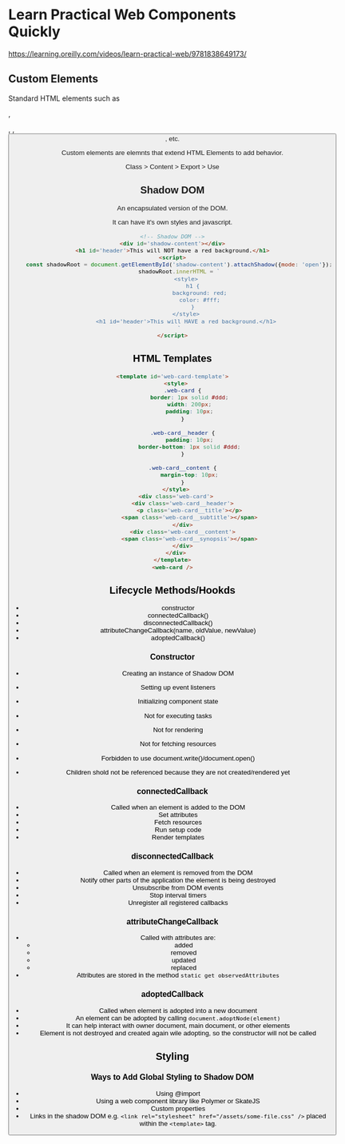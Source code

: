 # Learn Practical Web Components Quickly

https://learning.oreilly.com/videos/learn-practical-web/9781838649173/

## Custom Elements

Standard HTML elements such as <div>, <p>, <a>, <button>, etc.

Custom elements are elemnts that extend HTML Elements to add behavior.

Class > Content > Export > Use

## Shadow DOM

An encapsulated version of the DOM.

It can have it's own styles and javascript.

```html
<!-- Shadow DOM -->
<div id='shadow-content'></div>
<h1 id='header'>This will NOT have a red background.</h1>
<script>
    const shadowRoot = document.getElementById('shadow-content').attachShadow({mode: 'open'});
    shadowRoot.innerHTML = `
        <style>
            h1 {
                background: red;
                color: #fff;
            }
        </style>
        <h1 id='header'>This will HAVE a red background.</h1>
    `
</script>
```


## HTML Templates

```html
<template id='web-card-template'>
  <style>
      .web-card {
          border: 1px solid #ddd;
          width: 200px;
          padding: 10px;
      }

      .web-card__header {
          padding: 10px;
          border-bottom: 1px solid #ddd;
      }

      .web-card__content {
          margin-top: 10px;
      }
  </style>
  <div class='web-card'>
      <div class='web-card__header'>
          <p class='web-card__title'></p>
          <span class='web-card__subtitle'></span>
      </div>
      <div class='web-card__content'>
          <span class='web-card__synopsis'></span>
      </div>
  </div>
</template>
<web-card />
```

## Lifecycle Methods/Hookds
- constructor
- connectedCallback()
- disconnectedCallback()
- attributeChangeCallback(name, oldValue, newValue)
- adoptedCallback()

### Constructor
- Creating an instance of Shadow DOM
- Setting up event listeners
- Initializing component state

- Not for executing tasks
- Not for rendering
- Not for fetching resources

- Forbidden to use document.write()/document.open()
- Children shold not be referenced because they are not created/rendered yet

### connectedCallback
- Called when an element is added to the DOM
- Set attributes
- Fetch resources
- Run setup code
- Render templates

### disconnectedCallback
- Called when an element is removed from the DOM
- Notify other parts of the application the element is being destroyed
- Unsubscribe from DOM events
- Stop interval timers
- Unregister all registered callbacks

### attributeChangeCallback
- Called with attributes are:
  - added
  - removed
  - updated
  - replaced
- Attributes are stored in the method `static get observedAttributes`

### adoptedCallback
- Called when element is adopted into a new document
- An element can be adopted by calling `document.adoptNode(element)`
- It can help interact with owner document, main document, or other elements
- Element is not destroyed and created again wile adopting, so the constructor will not be called

## Styling

### Ways to Add Global Styling to Shadow DOM
- Using @import
- Using a web component library like Polymer or SkateJS
- Custom properties
- Links in the shadow DOM e.g. `<link rel="stylesheet" href="/assets/some-file.css" />` placed within the `<template>` tag.
